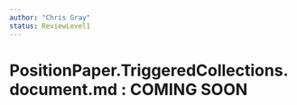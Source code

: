```yaml
---
author: "Chris Gray"
status: ReviewLevel1
---
```


# PositionPaper.TriggeredCollections.document.md : COMING SOON
